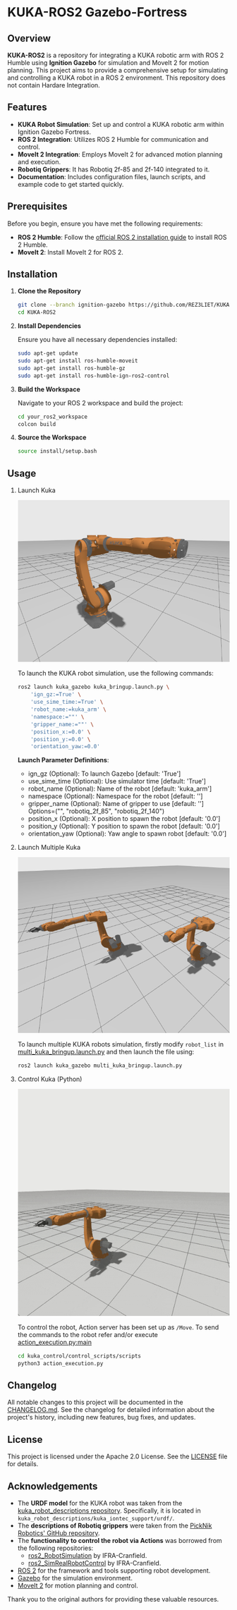 # KUKA-ROS2 Gazebo-Fortress

## Overview

**KUKA-ROS2** is a repository for integrating a KUKA robotic arm with ROS 2 Humble using **Ignition Gazebo** for simulation and MoveIt 2 for motion planning. This project aims to provide a comprehensive setup for simulating and controlling a KUKA robot in a ROS 2 environment.
This repository does not contain Hardare Integration.

## Features

- **KUKA Robot Simulation**: Set up and control a KUKA robotic arm within Ignition Gazebo Fortress.
- **ROS 2 Integration**: Utilizes ROS 2 Humble for communication and control.
- **MoveIt 2 Integration**: Employs MoveIt 2 for advanced motion planning and execution.
- **Robotiq Grippers**: It has Robotiq 2f-85 and 2f-140 integrated to it.
- **Documentation**: Includes configuration files, launch scripts, and example code to get started quickly.

## Prerequisites

Before you begin, ensure you have met the following requirements:

- **ROS 2 Humble**: Follow the [official ROS 2 installation guide](https://docs.ros.org/en/humble/Installation.html) to install ROS 2 Humble.
- **MoveIt 2**: Install MoveIt 2 for ROS 2.

## Installation

1. **Clone the Repository**

    ```bash
    git clone --branch ignition-gazebo https://github.com/REZ3LIET/KUKA-ROS2.git
    cd KUKA-ROS2
    ```

2. **Install Dependencies**

    Ensure you have all necessary dependencies installed:

    ```bash
    sudo apt-get update
    sudo apt-get install ros-humble-moveit
    sudo apt-get install ros-humble-gz
    sudo apt-get install ros-humble-ign-ros2-control
    ```

3. **Build the Workspace**

    Navigate to your ROS 2 workspace and build the project:

    ```bash
    cd your_ros2_workspace
    colcon build
    ```

4. **Source the Workspace**

    ```bash
    source install/setup.bash
    ```

## Usage

1. Launch Kuka

    ![Kuka in Fortress](./readme_data/kuka_gazebo_ign.png)

    To launch the KUKA robot simulation, use the following commands:
    ```bash
    ros2 launch kuka_gazebo kuka_bringup.launch.py \
        'ign_gz:=True' \
        'use_sime_time:=True' \
        'robot_name:=kuka_arm' \
        'namespace:=""' \
        'gripper_name:=""' \
        'position_x:=0.0' \
        'position_y:=0.0' \
        'orientation_yaw:=0.0'
    ```
    **Launch Parameter Definitions**:
    - ign_gz (Optional): To launch Gazebo [default: 'True']
    - use_sime_time (Optional): Use simulator time [default: 'True']
    - robot_name (Optional): Name of the robot [default: 'kuka_arm']
    - namespace (Optional): Namespace for the robot [default: '']
    - gripper_name (Optional): Name of gripper to use [default: ''] Options=("", "robotiq_2f_85", "robotiq_2f_140")
    - position_x (Optional): X position to spawn the robot [default: '0.0']
    - position_y (Optional): Y position to spawn the robot [default: '0.0']
    - orientation_yaw (Optional): Yaw angle to spawn robot [default: '0.0']

2. Launch Multiple Kuka

    ![Multiple Kuka in Fortress](./readme_data/multi_kuka_ign.png)

    To launch multiple KUKA robots simulation, firstly modify `robot_list` in [multi_kuka_bringup.launch.py](./kuka_gazebo/launch/multi_kuka_bringup.launch.py) and then launch the file using:

    ```bash
    ros2 launch kuka_gazebo multi_kuka_bringup.launch.py
    ```

3. Control Kuka (Python)

    ![Kuka Control Python](./readme_data/kuka_control.gif)

    To control the robot, Action server has been set up as `/Move`. To send the commands to the robot refer and/or execute [action_execution.py:main](./kuka_control/control_scripts/scripts/action_execution.py)

    ```bash
    cd kuka_control/control_scripts/scripts
    python3 action_execution.py
    ```

## Changelog

All notable changes to this project will be documented in the [CHANGELOG.md](CHANGELOG.md).
See the changelog for detailed information about the project's history, including new features, bug fixes, and updates.

## License
This project is licensed under the Apache 2.0 License. See the [LICENSE](./LICENSE) file for details.


## Acknowledgements
- The **URDF model** for the KUKA robot was taken from the [kuka_robot_descriptions repository](https://github.com/kroshu/kuka_robot_descriptions). Specifically, it is located in `kuka_robot_descriptions/kuka_iontec_support/urdf/`. 
- The **descriptions of Robotiq grippers** were taken from the [PickNik Robotics' GitHub repository](https://github.com/PickNikRobotics/ros2_robotiq_gripper/tree/main).
- The **functionality to control the robot via Actions** was borrowed from the following repositories:
  - [ros2_RobotSimulation](https://github.com/IFRA-Cranfield/ros2_RobotSimulation/tree/humble) by IFRA-Cranfield.
  - [ros2_SimRealRobotControl](https://github.com/IFRA-Cranfield/ros2_SimRealRobotControl) by IFRA-Cranfield.
- [ROS 2](https://index.ros.org/doc/ros2/) for the framework and tools supporting robot development.
- [Gazebo](https://gazebosim.org/docs/latest/getstarted/) for the simulation environment.
- [MoveIt 2](https://moveit.picknik.ai/humble/index.html) for motion planning and control.


Thank you to the original authors for providing these valuable resources.
